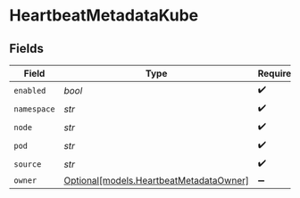 # HeartbeatMetadataKube


## Fields

| Field                                                                          | Type                                                                           | Required                                                                       | Description                                                                    |
| ------------------------------------------------------------------------------ | ------------------------------------------------------------------------------ | ------------------------------------------------------------------------------ | ------------------------------------------------------------------------------ |
| `enabled`                                                                      | *bool*                                                                         | :heavy_check_mark:                                                             | N/A                                                                            |
| `namespace`                                                                    | *str*                                                                          | :heavy_check_mark:                                                             | N/A                                                                            |
| `node`                                                                         | *str*                                                                          | :heavy_check_mark:                                                             | N/A                                                                            |
| `pod`                                                                          | *str*                                                                          | :heavy_check_mark:                                                             | N/A                                                                            |
| `source`                                                                       | *str*                                                                          | :heavy_check_mark:                                                             | N/A                                                                            |
| `owner`                                                                        | [Optional[models.HeartbeatMetadataOwner]](../models/heartbeatmetadataowner.md) | :heavy_minus_sign:                                                             | N/A                                                                            |